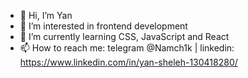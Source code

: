 - 👋 Hi, I’m Yan
- 👀 I’m interested in frontend development
- 🌱 I’m currently learning CSS, JavaScript and React
- 📫 How to reach me: telegram @Namch1k | linkedin: https://www.linkedin.com/in/yan-sheleh-130418280/
